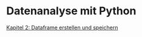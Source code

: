 # Datenanalyse mit Python



[Kapitel 2: Dataframe erstellen und speichern](https://github.com/manfred2020/DA_mit_Python/blob/main/Kapitel%202/2_Dataframe.ipynb)

